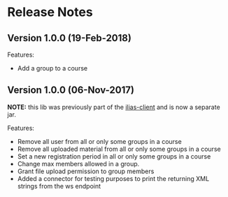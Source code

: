 # Release Notes
## Version 1.0.0 (19-Feb-2018)

Features:
* Add a group to a course

## Version 1.0.0 (06-Nov-2017)

**NOTE:** this lib was previously part of the [ilias-client](https://github.com/mavogel/ilias-client/) and is now
a separate jar.

Features:
* Remove all user from all or only some groups in a course
* Remove all uploaded material from all or only some groups in a course
* Set a new registration period in all or only some groups in a course
* Change max members allowed in a group.
* Grant file upload permission to group members
* Added a connector for testing purposes to print the returning XML strings from the ws endpoint
